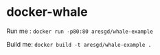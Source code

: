 # docker-whale

Run me : `docker run -p80:80 aresgd/whale-example`

Build me: `docker build -t aresgd/whale-example .`
